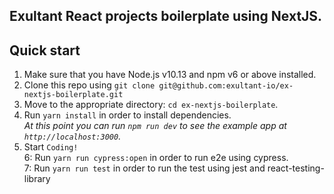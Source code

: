 ## Exultant React projects boilerplate using NextJS.


## Quick start

1.  Make sure that you have Node.js v10.13 and npm v6 or above installed.
2.  Clone this repo using `git clone git@github.com:exultant-io/ex-nextjs-boilerplate.git`
3.  Move to the appropriate directory: `cd ex-nextjs-boilerplate`.<br />
4.  Run `yarn install` in order to install dependencies.<br />
    _At this point you can run `npm run dev` to see the example app at `http://localhost:3000`._
5.  Start `Coding!`<br />
6:  Run `yarn run cypress:open` in order to run e2e using cypress. <br />
7:  Run `yarn run test` in order to run the test using jest and react-testing-library

